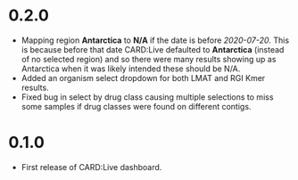 # 0.2.0
* Mapping region **Antarctica** to **N/A** if the date is before *2020-07-20*. This is because before that date CARD:Live defaulted to **Antarctica** (instead of no selected region) and so there were many results showing up as Antarctica when it was likely intended these should be N/A.
* Added an organism select dropdown for both LMAT and RGI Kmer results.
* Fixed bug in select by drug class causing multiple selections to miss some samples if drug classes were found on different contigs.

# 0.1.0

* First release of CARD:Live dashboard.
